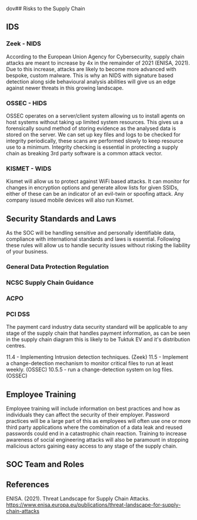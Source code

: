dov## Risks to the Supply Chain



## IDS

### Zeek - NIDS

According to the European Union Agency for Cybersecurity, supply chain attacks are meant to increase by 4x in the remainder of 2021 (ENISA, 2021). Due to this increase, attacks are likely to become more advanced with bespoke, custom malware. This is why an NIDS with signature based detection along side behavioural analysis abilities will give us an edge against newer threats in this growing landscape.

### OSSEC - HIDS

OSSEC operates on a server/client system allowing us to install agents on host systems without taking up limited system resources. This gives us a forensically sound method of storing evidence as the analysed data is stored on the server. We can set up key files and logs to be checked for integrity periodically, these scans are performed slowly to keep resource use to a minimum. Integrity checking is essential in protecting a supply chain as breaking 3rd party software is a common attack vector.

### KISMET - WIDS

Kismet will allow us to protect against WiFi based attacks. It can monitor for changes in encryption options and generate allow lists for given SSIDs, either of these can be an indicator of an evil-twin or spoofing attack. Any company issued mobile devices will also run Kismet.

## Security Standards and Laws

As the SOC will be handling sensitive and personally identifiable data, compliance with international standards and laws is essential. Following these rules will allow us to handle security issues without risking the liability of your business.

### General Data Protection Regulation



### NCSC Supply Chain Guidance



### ACPO



### PCI DSS

The payment card industry data security standard will be applicable to any stage of the supply chain that handles payment information, as can be seen in the supply chain diagram this is likely to be Tuktuk EV and it's distribution centres.

11.4 - Implementing Intrusion detection techniques. (Zeek)
11.5 - Implement a change-detection mechanism to monitor critical files to run at least weekly. (OSSEC)
10.5.5 - run a change-detection system on log files. (OSSEC)

## Employee Training

Employee training will include information on best practices and how as individuals they can affect the security of their employer. Password practices will be a large part of this as employees will often use one or more third party applications where the combination of a data leak and reused passwords could end in a catastrophic chain reaction. Training to increase awareness of social engineering attacks will also be paramount in stopping malicious actors gaining easy access to any stage of the supply chain.

## SOC Team and Roles



## References

ENISA. (2021). Threat Landscape for Supply Chain Attacks.  https://www.enisa.europa.eu/publications/threat-landscape-for-supply-chain-attacks
